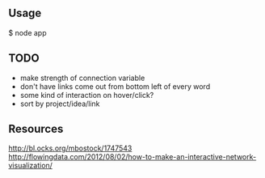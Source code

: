 ## Usage

$ node app

## TODO

* make strength of connection variable
* don't have links come out from bottom left of every word
* some kind of interaction on hover/click?
* sort by project/idea/link

## Resources

http://bl.ocks.org/mbostock/1747543
http://flowingdata.com/2012/08/02/how-to-make-an-interactive-network-visualization/